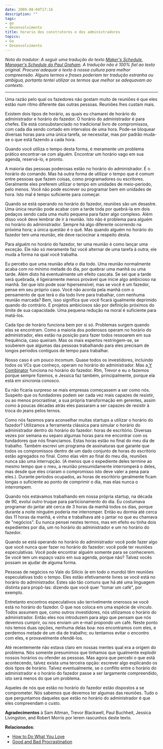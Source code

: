 ```yaml
---
date: 2009-08-04T17:16
description: ""
tags:
- go
- desenvolvimento
title: horario dos construtores e dos administradores
topics:
- Go
- Desenvolvimento
---
```


<address>Nota do tradutor: A seguir uma tradução do texto <a title="Maker's Schedule, Manager's Schedule" href="http://www.paulgraham.com/makersschedule.html" target="_blank">Maker's Schedule, Manager's Schedule do Paul Graham</a>. A tradução não é 100% fiel ao texto original. Procurei adequar o texto à nossa cultura para melhor compreensão. Alguns termos e frases poderiam ter tradução estranha ou ambígua, portanto tentei utilizar os termos que melhor se adequavam ao contexto.</address>

<hr />

Uma razão pelo qual os fazedores não gostam muito de reuniões é que eles estão num ritmo diferente das outras pessoas. Reuniões lhes custam mais.

Existem dois tipos de horário, as quais eu chamarei de horário do administrador e horário do fazedor. O horário do administrador é para chefes. Ele está consubstanciado no tradicional livro de compromissos, com cada dia sendo cortado em intervalos de uma hora. Pode-se bloquear diversas horas para uma única tarefa, se necessitar, mas por padrão muda-se o que está fazendo a cada hora.

Quando você utiliza o tempo desta forma, é meramente um problema prático encontrar-se com alguém. Encontrar um horário vago em sua agenda, reservá-lo, e pronto.

A maioria das pessoas poderosas estão no horário do administrador. É o horário do comando. Mas há outra forma de utilizar o tempo que é comum entre pessoas que fazem coisas, como programadores ou escritores. Geralmente eles preferem utilizar o tempo em unidades de meio-período, pelo menos. Você não pode escrever ou programar bem em unidades de hora. Isto mal é tempo suficiente para começar.

Quando se está operando no horário do fazedor, reuniões são um desastre. Uma única reunião pode acabar com a tarde toda por quebrá-la em dois pedaços sendo cada uma muito pequena para fazer algo complexo. Além disso você deve lembrar de ir à reunião. Isto não é problema para alguém no horário do administrador. Sempre há algo diferente ocorrendo na próxima hora; a única questão é o quê. Mas quando alguém no horário do fazedor tem uma reunião, ele deve raciocinar a respeito desta.

Para alguém no horário do fazedor, ter uma reunião é como lançar uma exceção. Ele não só meramente faz você alternar de uma tarefa à outra; ele muda a forma na qual você trabalha.

Eu percebo que uma reunião afeta o dia todo. Uma reunião normalmente acaba com no mínimo metade do dia, por quebrar uma manhã ou uma tarde. Além disto há eventualmente um efeito cascata. Se sei que a tarde será quebrada, é ligeiramente menos provável que inicie algo ambicioso na manhã. Sei que isto pode soar hipersensível, mas se você é um fazedor, pense em seu próprio caso. Você não acorda pela manhã com o pensamento de que terá o dia todo livre para trabalhar, com nenhuma reunião marcada? Bem, isso significa que você ficará igualmente deprimido quando do contrário. E projetos ambiciosos são por definição próximos do limite de sua capacidade. Uma pequena redução na moral é suficiente para matá-los.

Cada tipo de horário funciona bem por si só. Problemas surgem quando elas se encontram. Como a maioria dos poderosos operam no horário do administrador, eles estão na posição para fazer todos ressoarem em sua frequência, caso queiram. Mas os mais espertos restringem-se, se souberem que algumas das pessoas trabalhando para eles precisam de longos períodos contíguos de tempo para trabalhar.

Nosso caso é um pouco incomum. Quase todos os investidores, incluindo todos os VCs que conheço, operam no horário do administrador. Mas a<a href="http://ycombinator.com/" target="_blank"> Y Combinator</a> funciona no horário do fazedor. Rtm, Trevor e eu o fazemos porque sempre fizemos, e Jessica faz também, principalmente, porque ela está em sincronia conosco.

Eu não ficaria surpreso se mais empresas começassem a ser como nós. Suspeito que os fundadores podem ser cada vez mais capazes de resistir, ou ao menos procrastinar, a sua própria transformação em gerentes, assim como à poucas décadas atrás eles passaram a ser capazes de resistir à troca do jeans pelos ternos.

Como nós fazemos para aconselhar muitas startups a utilizar o horário do fazedor? Utilizamos a ferramenta clássica para simular o horário do administrador dentro do horário do fazedor: horas de escritório. Diversas vezes por semana eu separo algumas horas para me encontrar com os fundadores que nós financiamos. Estas horas estão no final do meu dia de trabalho. Também escrevi um programa de assinaturas que garante que todos os compromissos dentro de um dado conjunto de horas do escritório estão agregados no final. Como elas vêm ao final do meu dia, reuniões nunca são uma interrupção. (A menos que o expediente deles termine ao mesmo tempo que o meu, a reunião presumidamente interromperá o deles, mas desde que eles criaram o compromisso isto deve valer a pena para eles.). Durante períodos ocupados, as horas de escritório geralmente ficam longas o suficiente ao ponto de comprimir o dia, mas elas nunca o interrompem.

Quando nós estávamos trabalhando em nossa própria startup, na década de 90, evoluí outro truque para particionamento do dia. Eu costumava programar do jantar até cerca de 3 horas da manhã todos os dias, porque durante a noite ninguém poderia me interromper. Então eu dormia até cerca das 11 horas da manhã, e vinha e trabalhava até o jantar no que eu chamava de "negócios". Eu nunca pensei nestes termos, mas em efeito eu tinha dois expedientes por dia, um no horário do administrador e um no horário do fazedor.

Quando se está operando no horário do administrador você pode fazer algo que você nunca quer fazer no horário do fazedor: você pode ter reuniões especulativas. Você pode encontrar alguém somente para se conhecerem. Se você tem um espaço vazio em sua agenda, porque não? Talvez vocês possam se ajudar de alguma forma.

Pessoas de negócios no Vale do Silício (e em todo o mundo) têm reuniões especulativas todo o tempo. Eles estão efetivamente livres se você está no horário do administrador. Estes são tão comuns que há até uma linguagem distinta para propô-las: dizendo que você quer "tomar um café", por exemplo.

Entretanto encontros especulativos são terrivelmente onerosos se você está no horário do fazedor. O que nos coloca em uma espécie de vínculo. Todos assumem que, como outros investidores, nós utilizamos o horário do administrador. Então eles nos introduzem para algo que pensam que nós devemos cumprir, ou nos enviam um e-mail propondo um café. Neste ponto nós temos duas opções, nenhuma delas boa: nos encontramos com eles, e perdemos metade de um dia de trabalho; ou tentamos evitar o encontro com eles, e provavelmente ofendê-los.

Até recentemente não estava claro em nossas mentes qual era a origem do problema. Nós somente presumimos que tínhamos que igualmente explodir nossos horários ou ofender as pessoas. Mas agora que percebi o que está acontecendo, talvez exista uma terceira opção: escrever algo explicando os dois tipos de horário. Talvez eventualmente, se o conflito entre o horário do administrador e o horário do fazedor passe a ser largamente compreendido, isto será menos do que um problema.

Aqueles de nós que estão no horário do fazedor estão dispostos a se comprometer. Nós sabemos que devemos ter algumas das reuniões. Tudo o que perguntamos daqueles que estão no horário do administrador é que eles compreendam o custo.

<strong>Agradecimentos</strong> à Sam Altman, Trevor Blackwell, Paul Buchheit, Jessica Livingston, and Robert Morris por lerem rascunhos deste texto.

<strong>Relacionados</strong>:
<ul>
	<li><a href="http://www.paulgraham.com/love.html">How to Do What You Love</a></li>
	<li><a href="http://www.paulgraham.com/procrastination.html">Good and Bad Procrastination</a></li>
</ul>
